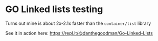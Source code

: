 # GO Linked lists testing

Turns out mine is about 2x-2.1x faster than the `container/list` library

See it in action here: https://repl.it/@danthegoodman/Go-Linked-Lists
